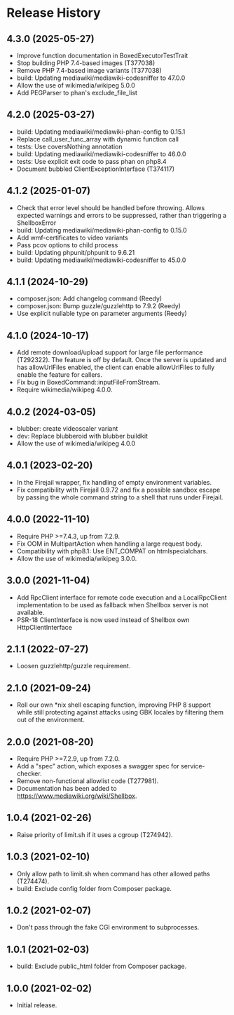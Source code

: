 # Release History

## 4.3.0 (2025-05-27)
* Improve function documentation in BoxedExecutorTestTrait
* Stop building PHP 7.4-based images (T377038)
* Remove PHP 7.4-based image variants (T377038)
* build: Updating mediawiki/mediawiki-codesniffer to 47.0.0
* Allow the use of wikimedia/wikipeg 5.0.0
* Add PEGParser to phan's exclude_file_list

## 4.2.0 (2025-03-27)
* build: Updating mediawiki/mediawiki-phan-config to 0.15.1
* Replace call_user_func_array with dynamic function call
* tests: Use coversNothing annotation
* build: Updating mediawiki/mediawiki-codesniffer to 46.0.0
* tests: Use explicit exit code to pass phan on php8.4
* Document bubbled ClientExceptionInterface (T374117)

## 4.1.2 (2025-01-07)
* Check that error level should be handled before throwing. Allows expected
  warnings and errors to be suppressed, rather than triggering a ShellboxError
* build: Updating mediawiki/mediawiki-phan-config to 0.15.0
* Add wmf-certificates to video variants
* Pass pcov options to child process
* build: Updating phpunit/phpunit to 9.6.21
* build: Updating mediawiki/mediawiki-codesniffer to 45.0.0

## 4.1.1 (2024-10-29)
* composer.json: Add changelog command (Reedy)
* composer.json: Bump guzzle/guzzlehttp to 7.9.2 (Reedy)
* Use explicit nullable type on parameter arguments (Reedy)

## 4.1.0 (2024-10-17)
* Add remote download/upload support for large file performance (T292322). The
  feature is off by default. Once the server is updated and has allowUrlFiles
  enabled, the client can enable allowUrlFiles to fully enable the feature for
  callers.
* Fix bug in BoxedCommand::inputFileFromStream.
* Require wikimedia/wikipeg 4.0.0.

## 4.0.2 (2024-03-05)
* blubber: create videoscaler variant
* dev: Replace blubberoid with blubber buildkit
* Allow the use of wikimedia/wikipeg 4.0.0

## 4.0.1 (2023-02-20)
* In the Firejail wrapper, fix handling of empty environment variables.
* Fix compatibility with Firejail 0.9.72 and fix a possible sandbox escape by
  passing the whole command string to a shell that runs under Firejail.

## 4.0.0 (2022-11-10)
* Require PHP >=7.4.3, up from 7.2.9.
* Fix OOM in MultipartAction when handling a large request body.
* Compatibility with php8.1: Use ENT_COMPAT on htmlspecialchars.
* Allow the use of wikimedia/wikipeg 3.0.0.

## 3.0.0 (2021-11-04)
* Add RpcClient interface for remote code execution and a LocalRpcClient
  implementation to be used as fallback when Shellbox server is not
  available.
* PSR-18 ClientInterface is now used instead of Shellbox own HttpClientInterface

## 2.1.1 (2022-07-27)
* Loosen guzzlehttp/guzzle requirement.

## 2.1.0 (2021-09-24)
* Roll our own *nix shell escaping function, improving PHP 8 support
  while still protecting against attacks using GBK locales by filtering
  them out of the environment.

## 2.0.0 (2021-08-20)

* Require PHP >=7.2.9, up from 7.2.0.
* Add a "spec" action, which exposes a swagger spec for service-checker.
* Remove non-functional allowlist code (T277981).
* Documentation has been added to <https://www.mediawiki.org/wiki/Shellbox>.

## 1.0.4 (2021-02-26)

* Raise priority of limit.sh if it uses a cgroup (T274942).

## 1.0.3 (2021-02-10)

* Only allow path to limit.sh when command has other allowed paths (T274474).
* build: Exclude config folder from Composer package.

## 1.0.2 (2021-02-07)

* Don't pass through the fake CGI environment to subprocesses.

## 1.0.1 (2021-02-03)

* build: Exclude public_html folder from Composer package.

## 1.0.0 (2021-02-02)

* Initial release.
